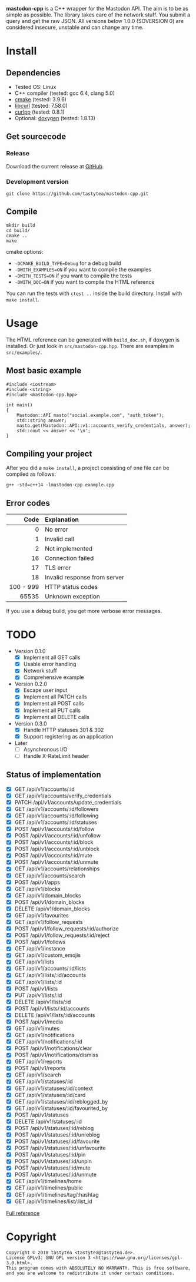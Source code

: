 **mastodon-cpp** is a C++ wrapper for the Mastodon API. The aim is to be as simple as possible.
The library takes care of the network stuff. You submit a query and get the raw JSON.
All versions below 1.0.0 (SOVERSION 0) are considered insecure, unstable and can change any time.

# Install

## Dependencies

 * Tested OS: Linux
 * C++ compiler (tested: gcc 6.4, clang 5.0)
 * [cmake](https://cmake.org/) (tested: 3.9.6)
 * [libcurl](https://curl.haxx.se/) (tested: 7.58.0)
 * [curlpp](http://www.curlpp.org/) (tested: 0.8.1)
 * Optional: [doxygen](https://www.stack.nl/~dimitri/doxygen/) (tested: 1.8.13)

## Get sourcecode

### Release

Download the current release at [GitHub](https://github.com/tastytea/mastodon-cpp/releases).

### Development version

    git clone https://github.com/tastytea/mastodon-cpp.git

## Compile

    mkdir build
    cd build/
    cmake ..
    make

cmake options:

 * `-DCMAKE_BUILD_TYPE=Debug` for a debug build
 * `-DWITH_EXAMPLES=ON` if you want to compile the examples
 * `-DWITH_TESTS=ON` if you want to compile the tests
 * `-DWITH_DOC=ON` if you want to compile the HTML reference

You can run the tests with `ctest ..` inside the build directory.
Install with `make install`.

# Usage

The HTML reference can be generated with `build_doc.sh`, if doxygen is installed. Or just look in `src/mastodon-cpp.hpp`. There are examples in `src/examples/`.

## Most basic example

    #include <iostream>
    #include <string>
    #include <mastodon-cpp.hpp>

    int main()
    {
        Mastodon::API masto("social.example.com", "auth_token");
        std::string answer;
        masto.get(Mastodon::API::v1::accounts_verify_credentials, answer);
        std::cout << answer << '\n';
    }

## Compiling your project

After you did a `make install`, a project consisting of one file can be compiled as follows:

    g++ -std=c++14 -lmastodon-cpp example.cpp

## Error codes

|      Code | Explanation                   |
| --------: |:------------------------------|
|         0 | No error                      |
|         1 | Invalid call                  |
|         2 | Not implemented               |
|        16 | Connection failed             |
|        17 | TLS error                     |
|        18 | Invalid response from server  |
| 100 - 999 | HTTP status codes             |
|     65535 | Unknown exception             |

If you use a debug build, you get more verbose error messages.

# TODO

 * Version 0.1.0
    * [x] Implement all GET calls
    * [x] Usable error handling
    * [x] Network stuff
    * [x] Comprehensive example
 * Version 0.2.0
     * [x] Escape user input
     * [x] Implement all PATCH calls
     * [x] Implement all POST calls
     * [x] Implement all PUT calls
     * [x] Implement all DELETE calls
 * Version 0.3.0
    * [x] Handle HTTP statuses 301 & 302
    * [x] Support registering as an application
 * Later
    * [ ] Asynchronous I/O
    * [ ] Handle X-RateLimit header

## Status of implementation

 * [x] GET /api/v1/accounts/:id
 * [x] GET /api/v1/accounts/verify_credentials
 * [x] PATCH /api/v1/accounts/update_credentials
 * [x] GET /api/v1/accounts/:id/followers
 * [x] GET /api/v1/accounts/:id/following
 * [x] GET /api/v1/accounts/:id/statuses
 * [x] POST /api/v1/accounts/:id/follow
 * [x] POST /api/v1/accounts/:id/unfollow
 * [x] POST /api/v1/accounts/:id/block
 * [x] POST /api/v1/accounts/:id/unblock
 * [x] POST /api/v1/accounts/:id/mute
 * [x] POST /api/v1/accounts/:id/unmute
 * [x] GET /api/v1/accounts/relationships
 * [x] GET /api/v1/accounts/search
 * [x] POST /api/v1/apps
 * [x] GET /api/v1/blocks
 * [x] GET /api/v1/domain_blocks
 * [x] POST /api/v1/domain_blocks
 * [x] DELETE /api/v1/domain_blocks
 * [x] GET /api/v1/favourites
 * [x] GET /api/v1/follow_requests
 * [x] POST /api/v1/follow_requests/:id/authorize
 * [x] POST /api/v1/follow_requests/:id/reject
 * [x] POST /api/v1/follows
 * [x] GET /api/v1/instance
 * [x] GET /api/v1/custom_emojis
 * [x] GET /api/v1/lists
 * [x] GET /api/v1/accounts/:id/lists
 * [x] GET /api/v1/lists/:id/accounts
 * [x] GET /api/v1/lists/:id
 * [x] POST /api/v1/lists
 * [x] PUT /api/v1/lists/:id
 * [x] DELETE /api/v1/lists/:id
 * [x] POST /api/v1/lists/:id/accounts
 * [x] DELETE /api/v1/lists/:id/accounts
 * [x] POST /api/v1/media
 * [x] GET /api/v1/mutes
 * [x] GET /api/v1/notifications
 * [x] GET /api/v1/notifications/:id
 * [x] POST /api/v1/notifications/clear
 * [x] POST /api/v1/notifications/dismiss
 * [x] GET /api/v1/reports
 * [x] POST /api/v1/reports
 * [x] GET /api/v1/search
 * [x] GET /api/v1/statuses/:id
 * [x] GET /api/v1/statuses/:id/context
 * [x] GET /api/v1/statuses/:id/card
 * [x] GET /api/v1/statuses/:id/reblogged_by
 * [x] GET /api/v1/statuses/:id/favourited_by
 * [x] POST /api/v1/statuses
 * [x] DELETE /api/v1/statuses/:id
 * [x] POST /api/v1/statuses/:id/reblog
 * [x] POST /api/v1/statuses/:id/unreblog
 * [x] POST /api/v1/statuses/:id/favourite
 * [x] POST /api/v1/statuses/:id/unfavourite
 * [x] POST /api/v1/statuses/:id/pin
 * [x] POST /api/v1/statuses/:id/unpin
 * [x] POST /api/v1/statuses/:id/mute
 * [x] POST /api/v1/statuses/:id/unmute
 * [x] GET /api/v1/timelines/home
 * [x] GET /api/v1/timelines/public
 * [x] GET /api/v1/timelines/tag/:hashtag
 * [x] GET /api/v1/timelines/list/:list_id

[Full reference](https://github.com/tootsuite/documentation/blob/master/Using-the-API/API.md)

# Copyright

    Copyright © 2018 tastytea <tastytea@tastytea.de>.
    License GPLv3: GNU GPL version 3 <https://www.gnu.org/licenses/gpl-3.0.html>.
    This program comes with ABSOLUTELY NO WARRANTY. This is free software,
    and you are welcome to redistribute it under certain conditions.
